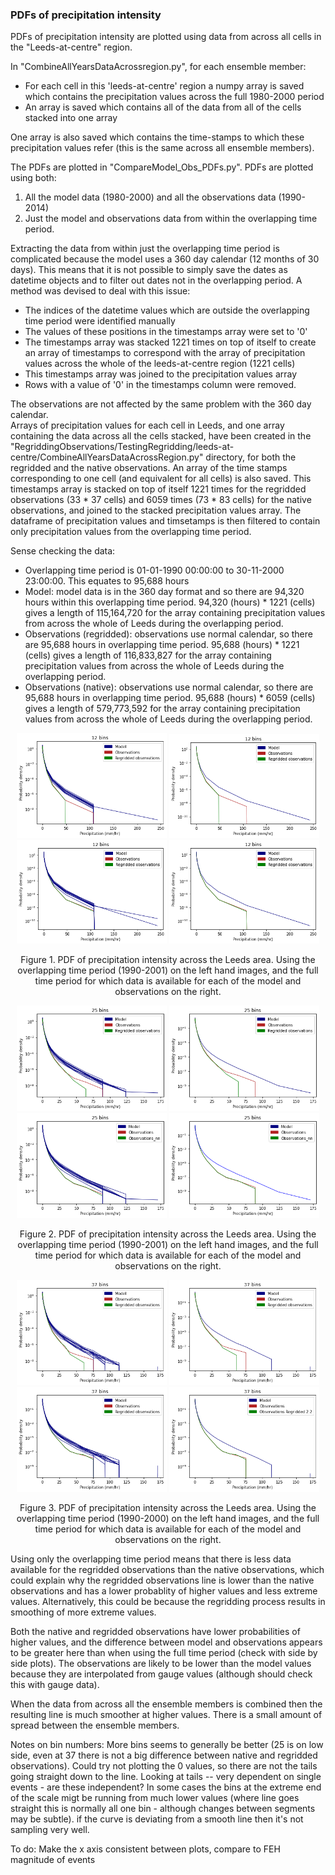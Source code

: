 ### PDFs of precipitation intensity

PDFs of precipitation intensity are plotted using data from across all cells in the "Leeds-at-centre" region.  

In "CombineAllYearsDataAcrossregion.py", for each ensemble member:
* For each cell in this 'leeds-at-centre' region a numpy array is saved which contains the precipitation values across the full 1980-2000 period
* An array is saved which contains all of the data from all of the cells stacked into one array   

One array is also saved which contains the time-stamps to which these precipitation values refer (this is the same across all ensemble members).  

The PDFs are plotted in "CompareModel_Obs_PDFs.py". PDFs are plotted using both:
1. All the model data (1980-2000) and all the observations data (1990-2014)
2. Just the model and observations data from within the overlapping time period.  

Extracting the data from within just the overlapping time period is complicated because the model uses a 360 day calendar (12 months of 30 days). This means that it is not possible to simply save the dates as datetime objects and to filter out dates not in the overlapping period. A method was devised to deal with this issue:
* The indices of the datetime values which are outside the overlapping time period were identified manually
* The values of these positions in the timestamps array were set to  '0'
* The timestamps array was stacked 1221 times on top of itself to create an array of timestamps to correspond with the array of precipitation values across the whole of the leeds-at-centre region (1221 cells)
* This timestamps array was joined to the precipitation values array
* Rows with a value of '0' in the timestamps column were removed.

The observations are not affected by the same problem with the 360 day calendar.  
Arrays of precipitation values for each cell in Leeds, and one array containing the data across all the cells stacked, have been created in the "RegriddingObservations/TestingRegridding/leeds-at-centre/CombineAllYearsDataAcrossRegion.py" directory, for both the regridded and the native observations. An array of the time stamps corresponding to one cell (and equivalent for all cells) is also saved. This timestamps array is stacked on top of itself 1221 times for the regridded observations (33 * 37 cells) and 6059 times (73 * 83 cells) for the native observations, and joined to the stacked precipitation values array. The dataframe of precipitation values and timsetamps is then filtered to contain only precipitation values from the overlapping time period.  

Sense checking the data:
* Overlapping time period is 01-01-1990 00:00:00 to 30-11-2000 23:00:00. This equates to 95,688 hours  
* Model: model data is in the 360 day format and so there are 94,320 hours within this overlapping time period. 94,320 (hours) * 1221 (cells) gives a length of 115,164,720 for the array containing precipitation values from across the whole of Leeds during the overlapping period.
* Observations (regridded): observations use normal calendar, so there are 95,688 hours in overlapping time period. 95,688 (hours) * 1221 (cells) gives a length of 116,833,827 for the array containing precipitation values from across the whole of Leeds during the overlapping period.
* Observations (native): observations use normal calendar, so there are 95,688 hours in overlapping time period. 95,688 (hours) * 6059 (cells) gives a length of 579,773,592 for the array containing precipitation values from across the whole of Leeds during the overlapping period.


<p align="center">
  <img src="PDFs/OverlappingTimePeriod/AllEMsVSObs_12bins.png" width="240"  />  
  <img src="PDFs/OverlappingTimePeriod/CombinedEMsVSObs_12bins.png" width="240"  />
  <img src="PDFs/FullTimePeriod/AllEMsVSObs_12bins.png" width="240"  />  
  <img src="PDFs/FullTimePeriod/CombinedEMsVSObs_12bins.png" width="240"  />
<p align="center"> Figure 1. PDF of precipitation intensity across the Leeds area. Using the overlapping time period (1990-2001) on the left hand images, and the full time period for which data is available for each of the model and observations on the right. <p align="center">

<p align="center">
  <img src="PDFs/OverlappingTimePeriod/AllEMsVSObs_25bins.png" width="240"  />  
  <img src="PDFs/OverlappingTimePeriod/CombinedEMsVSObs_25bins.png" width="240"  />
  <img src="PDFs/FullTimePeriod/AllEMsVSObs_25bins.png" width="240"  />  
  <img src="PDFs/FullTimePeriod/CombinedEMsVSObs_25bins.png" width="240"  />
<p align="center"> Figure 2. PDF of precipitation intensity across the Leeds area. Using the overlapping time period (1990-2001) on the left hand images, and the full time period for which data is available for each of the model and observations on the right. <p align="center">
  
<p align="center">
  <img src="PDFs/OverlappingTimePeriod/AllEMsVSObs_37bins.png" width="240"  />  
  <img src="PDFs/OverlappingTimePeriod/CombinedEMsVSObs_37bins.png" width="240"  />
  <img src="PDFs/FullTimePeriod/AllEMsVSObs_37bins.png" width="240"  />  
  <img src="PDFs/FullTimePeriod/CombinedEMsVSObs_37bins.png" width="240"  />
<p align="center"> Figure 3. PDF of precipitation intensity across the Leeds area. Using the overlapping time period (1990-2000) on the left hand images, and the full time period for which data is available for each of the model and observations on the right. <p align="center">

Using only the overlapping time period means that there is less data available for the regridded observations than the native observations, which could explain why the regridded observations line is lower than the native observations and has a lower probablity of higher values and less extreme values. Alternatively, this could be because the regridding process results in smoothing of more extreme values. 

Both the native and regridded observations have lower probabilities of higher values, and the difference between model and observations appears to be greater here than when using the full time period (check with side by side plots). The observations are likely to be lower than the model values because they are interpolated from gauge values (although should check this with gauge data).  

When the data from across all the ensemble members is combined then the resulting line is much smoother at higher values. There is a small amount of spread between the ensemble members. 

Notes on bin numbers: More bins seems to generally be better (25 is on low side, even at 37 there is not a big difference between native and regridded observations). Could try not plotting the 0 values, so there are not the tails going straight down to the line. Looking at tails -- very dependent on single events - are these independent? In some cases the bins at the extreme end of the scale migt be running from much lower values (where line goes straight this is normally all one bin - although changes between segments may be subtle). if the curve is deviating from a smooth line then it's not sampling very well.

To do: Make the x axis consistent between plots, compare to FEH magnitude of events

